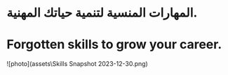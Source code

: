 # المهارات المنسية لتنمية حياتك المهنية.


# Forgotten skills to grow your career.


![photo](assets\Skills Snapshot 2023-12-30.png)